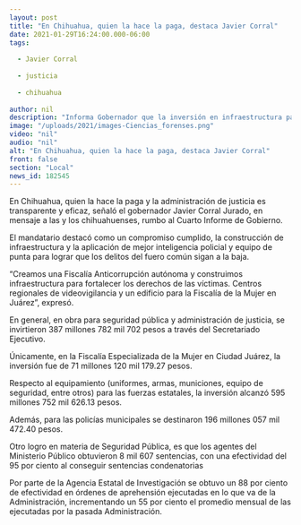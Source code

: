 ```yaml
---
layout: post
title: "En Chihuahua, quien la hace la paga, destaca Javier Corral"
date: 2021-01-29T16:24:00.000-06:00
tags:
  
  - Javier Corral
  
  - justicia
  
  - chihuahua
  
author: nil
description: "Informa Gobernador que la inversión en infraestructura para seguridad y administración de justicia alcanzó 387.7 millones de pesos, mientras que para el equipamiento de las fuerzas estatales se destinaron 595.7 millones"
image: "/uploads/2021/images-Ciencias_forenses.png"
video: "nil"
audio: "nil"
alt: "En Chihuahua, quien la hace la paga, destaca Javier Corral"
front: false
section: "Local"
news_id: 182545
---
```


En Chihuahua, quien la hace la paga y la administración de justicia es transparente y eficaz, señaló el gobernador Javier Corral Jurado, en mensaje a las y los chihuahuenses, rumbo al Cuarto Informe de Gobierno.

El mandatario destacó como un compromiso cumplido, la construcción de infraestructura y la aplicación de mejor inteligencia policial y equipo de punta para lograr que los delitos del fuero común sigan a la baja.

“Creamos una Fiscalía Anticorrupción autónoma y construimos infraestructura para fortalecer los derechos de las víctimas. Centros regionales de videovigilancia y un edificio para la Fiscalía de la Mujer en Juárez”, expresó.

En general, en obra para seguridad pública y administración de justicia, se invirtieron 387 millones 782 mil 702 pesos a través del Secretariado Ejecutivo.

Únicamente, en la Fiscalía Especializada de la Mujer en Ciudad Juárez, la inversión fue de 71 millones 120 mil 179.27 pesos.

Respecto al equipamiento (uniformes, armas, municiones, equipo de seguridad, entre otros) para las fuerzas estatales, la inversión alcanzó 595 millones 752 mil 626.13 pesos.

Además, para las policías municipales se destinaron 196 millones 057 mil 472.40 pesos.

Otro logro en materia de Seguridad Pública, es que los agentes del Ministerio Público obtuvieron 8 mil 607 sentencias, con una efectividad del 95 por ciento al conseguir sentencias condenatorias

Por parte de la Agencia Estatal de Investigación se obtuvo un 88 por ciento de efectividad en órdenes de aprehensión ejecutadas en lo que va de la Administración, incrementando un 55 por ciento el promedio mensual de las ejecutadas por la pasada Administración.